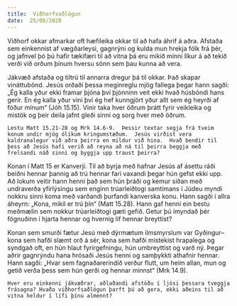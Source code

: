 ```yaml
---
title:  Viðhorfsaðlögun
date:  25/08/2020
---
```


Viðhorf okkar afmarkar oft hæfileika okkar til að hafa áhrif á aðra.  Afstaða sem einkennist af vægðarleysi, gagnrýni og kulda mun hrekja fólk frá þér, og jafnvel þó þú hafir tækifæri til að vitna þá eru mikið minni líkur á að tekið verði við orðum þínum hversu sönn sem þau kunna að vera.

Jákvæð afstaða og tiltrú til annarra dregur þá til okkar.  Það skapar vináttubönd.  Jesús orðaði þessa meginreglu mjög fallega þegar hann sagði: „Ég kalla yður ekki framar þjóna því þjónninn veit ekki hvað húsbóndi hans gerir.  En ég kalla yður vini því ég hef kunngjört yður allt sem ég heyrði af föður mínum“ (Jóh 15.15).  Vinir taka hver öðrum þrátt fyrir veikleika og mistök og þeir deila jafnt gleði sinni og sorg hver með öðrum.

`Lestu Matt 15.21-28 og Mrk 14.6-9.  Þessir textar segja frá tveim konum undir mjög ólíkum kringumstæðum.  Jesús virðist vera kaldranalegur við aðra þeirra en mildur við hina.  Hvað bendir til þess að Jesús hafi verið að reyna að ná til þeirra beggja með frelsandi náð sinni og byggja upp traust þeirra?`

Konan í Matt 15 er Kanverji.  Til að byrja með hafnar Jesús af ásettu ráði beiðni hennar þannig að trú hennar fari vaxandi þegar hún gefst ekki upp.  Að lokum veitir hann henni það sem hún þráði og kemur síðan með undraverða yfirlýsingu sem enginn trúarleiðtogi samtímans í Júdeu myndi nokkru sinni koma með varðandi þurfandi kanverska konu.  Hann sagði í allra áheyrn: „Kona, mikil er trú þín“ (Matt 15.28).  Hann gaf henni ein bestu meðmælin sem nokkur trúarleiðtogi gæti gefið.  Getur þú ímyndað þér fögnuðinn í hjarta hennar og hvernig líf hennar breyttist?

Konan sem smurði fætur Jesú með dýrmætum ilmsmyrslum var Gyðingur–kona sem hafði slæmt orð á sér, kona sem hafði mistekist hrapalega og syndgað oft, en hún hlaut fyrirgefningu, hún umbreyttist og varð ný.  Þegar aðrir gagnrýndu hana hrósaði Jesús henni og samþykkti athafnir hennar.  Hann sagði: „Hvar sem fagnaðarerindið verður flutt, um heim allan, mun og getið verða þess sem hún gerði og hennar minnst“ (Mrk 14.9).

`Hver eru einkenni jákvæðrar, aðlaðandi afstöðu í ljósi þessara tveggja frásagna? Hvaða viðhorfsaðlögun þarft þú að gera, ekki aðeins til að vitna heldur í lífi þínu almennt?`